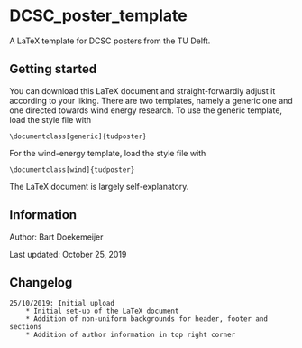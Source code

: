# DCSC_poster_template
A LaTeX template for DCSC posters from the TU Delft.


## Getting started
You can download this LaTeX document and straight-forwardly adjust it according to your liking. 
There are two templates, namely a generic one and one directed towards wind energy research.
To use the generic template, load the style file with
```
\documentclass[generic]{tudposter}
```
For the wind-energy template, load the style file with
```
\documentclass[wind]{tudposter}
```
The LaTeX document is largely self-explanatory.


## Information
Author: Bart Doekemeijer

Last updated: October 25, 2019


## Changelog
    25/10/2019: Initial upload
        * Initial set-up of the LaTeX document
        * Addition of non-uniform backgrounds for header, footer and sections
        * Addition of author information in top right corner
        

